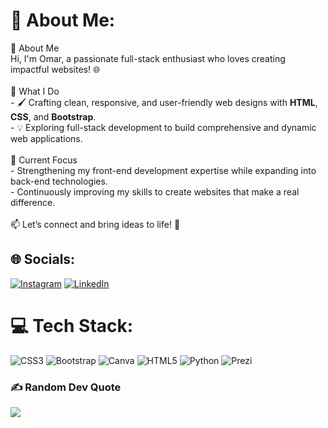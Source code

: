 # 💫 About Me:
👋 About Me  <br>Hi, I'm Omar, a passionate full-stack enthusiast who loves creating impactful websites! 🌐  <br><br>🚀 What I Do  <br>- 🖌️ Crafting clean, responsive, and user-friendly web designs with **HTML**, **CSS**, and **Bootstrap**.  <br>- 💡 Exploring full-stack development to build comprehensive and dynamic web applications.  <br><br>🌱 Current Focus  <br>- Strengthening my front-end development expertise while expanding into back-end technologies.  <br>- Continuously improving my skills to create websites that make a real difference.  <br><br>📫 Let’s connect and bring ideas to life! 🚀 


## 🌐 Socials:
[![Instagram](https://img.shields.io/badge/Instagram-%23E4405F.svg?logo=Instagram&logoColor=white)](https://instagram.com/omerzh) [![LinkedIn](https://img.shields.io/badge/LinkedIn-%230077B5.svg?logo=linkedin&logoColor=white)](https://linkedin.com/in/omar-zahidli) 

# 💻 Tech Stack:
![CSS3](https://img.shields.io/badge/css3-%231572B6.svg?style=for-the-badge&logo=css3&logoColor=white) ![Bootstrap](https://img.shields.io/badge/bootstrap-%238511FA.svg?style=for-the-badge&logo=bootstrap&logoColor=white) ![Canva](https://img.shields.io/badge/Canva-%2300C4CC.svg?style=for-the-badge&logo=Canva&logoColor=white) ![HTML5](https://img.shields.io/badge/html5-%23E34F26.svg?style=for-the-badge&logo=html5&logoColor=white) ![Python](https://img.shields.io/badge/python-3670A0?style=for-the-badge&logo=python&logoColor=ffdd54) ![Prezi](https://img.shields.io/badge/Prezi-%23000000.svg?style=for-the-badge&logo=Prezi&logoColor=white)

### ✍️ Random Dev Quote
![](https://quotes-github-readme.vercel.app/api?type=vetical&theme=merko)
